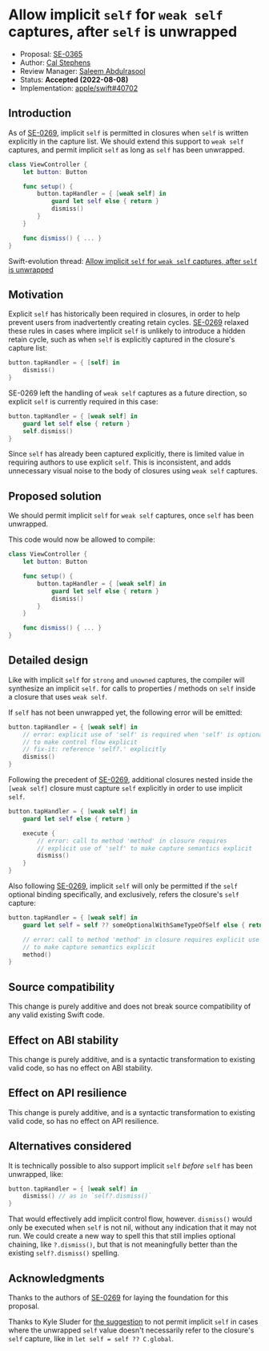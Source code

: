 # Allow implicit `self` for `weak self` captures, after `self` is unwrapped

* Proposal: [SE-0365](0365-implicit-self-weak-capture.md)
* Author: [Cal Stephens](https://github.com/calda)
* Review Manager: [Saleem Abdulrasool](https://github.com/compnerd)
* Status: **Accepted (2022-08-08)**
* Implementation: [apple/swift#40702](https://github.com/apple/swift/pull/40702)

## Introduction

As of [SE-0269](https://github.com/apple/swift-evolution/blob/main/proposals/0269-implicit-self-explicit-capture.md), implicit `self` is permitted in closures when `self` is written explicitly in the capture list. We should extend this support to `weak self` captures, and permit implicit `self` as long as `self` has been unwrapped.

```swift
class ViewController {
    let button: Button

    func setup() {
        button.tapHandler = { [weak self] in
            guard let self else { return }
            dismiss()
        }
    }

    func dismiss() { ... }
}
```

Swift-evolution thread: [Allow implicit `self` for `weak self` captures, after `self` is unwrapped](https://forums.swift.org/t/allow-implicit-self-for-weak-self-captures-after-self-is-unwrapped/54262)

## Motivation

Explicit `self` has historically been required in closures, in order to help prevent users from inadvertently creating retain cycles. [SE-0269](https://github.com/apple/swift-evolution/blob/main/proposals/0269-implicit-self-explicit-capture.md) relaxed these rules in cases where implicit `self` is unlikely to introduce a hidden retain cycle, such as when `self` is explicitly captured in the closure's capture list:

```swift
button.tapHandler = { [self] in
    dismiss()
}
```

SE-0269 left the handling of `weak self` captures as a future direction, so explicit `self` is currently required in this case:

```swift
button.tapHandler = { [weak self] in
    guard let self else { return }
    self.dismiss()
}
```

Since `self` has already been captured explicitly, there is limited value in requiring authors to use explicit `self`. This is inconsistent, and adds unnecessary visual noise to the body of closures using `weak self` captures.

## Proposed solution

We should permit implicit `self` for `weak self` captures, once `self` has been unwrapped.

This code would now be allowed to compile:

```swift
class ViewController {
    let button: Button

    func setup() {
        button.tapHandler = { [weak self] in
            guard let self else { return }
            dismiss()
        }
    }

    func dismiss() { ... }
}
```

## Detailed design

Like with implicit `self` for `strong` and `unowned` captures, the compiler will synthesize an implicit `self.` for calls to properties / methods on `self` inside a closure that uses `weak self`.

If `self` has not been unwrapped yet, the following error will be emitted:

```swift
button.tapHandler = { [weak self] in
    // error: explicit use of 'self' is required when 'self' is optional,
    // to make control flow explicit
    // fix-it: reference 'self?.' explicitly
    dismiss()
}
```

Following the precedent of [SE-0269](https://github.com/apple/swift-evolution/blob/main/proposals/0269-implicit-self-explicit-capture.md), additional closures nested inside the `[weak self]` closure must capture `self` explicitly in order to use implicit `self`.

```swift
button.tapHandler = { [weak self] in
    guard let self else { return }

    execute {
        // error: call to method 'method' in closure requires 
        // explicit use of 'self' to make capture semantics explicit
        dismiss()
    }
}
```

Also following [SE-0269](https://github.com/apple/swift-evolution/blob/main/proposals/0269-implicit-self-explicit-capture.md), implicit `self` will only be permitted if the `self` optional binding specifically, and exclusively, refers the closure's `self` capture:

```swift
button.tapHandler = { [weak self] in
    guard let self = self ?? someOptionalWithSameTypeOfSelf else { return }

    // error: call to method 'method' in closure requires explicit use of 'self' 
    // to make capture semantics explicit
    method()
}
```

## Source compatibility

This change is purely additive and does not break source compatibility of any valid existing Swift code.

## Effect on ABI stability

This change is purely additive, and is a syntactic transformation to existing valid code, so has no effect on ABI stability.

## Effect on API resilience

This change is purely additive, and is a syntactic transformation to existing valid code, so has no effect on API resilience.

## Alternatives considered

It is technically possible to also support implicit `self` _before_ `self` has been unwrapped, like:

```swift
button.tapHandler = { [weak self] in
    dismiss() // as in `self?.dismiss()`
}
```

That would effectively add implicit control flow, however. `dismiss()` would only be executed when `self` is not nil, without any indication that it may not run. We could create a new way to spell this that still implies optional chaining, like `?.dismiss()`, but that is not meaningfully better than the existing `self?.dismiss()` spelling.

## Acknowledgments

Thanks to the authors of [SE-0269](https://github.com/apple/swift-evolution/blob/main/proposals/0269-implicit-self-explicit-capture.md) for laying the foundation for this proposal.

Thanks to Kyle Sluder for [the suggestion](https://forums.swift.org/t/allow-implicit-self-for-weak-self-captures-after-self-is-unwrapped/54262/2) to not permit implicit `self` in cases where the unwrapped `self` value doesn't necessarily refer to the closure's `self` capture, like in `let self = self ?? C.global`.
